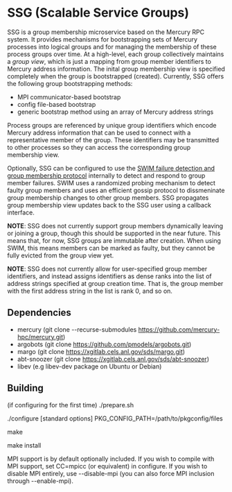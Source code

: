 # SSG (Scalable Service Groups)

SSG is a group membership microservice based on the Mercury RPC system.
It provides mechanisms for bootstrapping sets of Mercury processes into
logical groups and for managing the membership of these process groups
over time. At a high-level, each group collectively maintains a _group view_,
which is just a mapping from group member identifiers to Mercury address
information. The inital group membership view is specified completely
when the group is bootstrapped (created). Currently, SSG offers the
following group bootstrapping methods:

- MPI communicator-based bootstrap
- config file-based bootstrap
- generic bootstrap method using an array of Mercury address strings

Process groups are referenced by unique group identifiers
which encode Mercury address information that can be used to connect
with a representative member of the group. These identifiers may be
transmitted to other processes so they can access the corresponding
group membership view.

Optionally, SSG can be configured to use the [SWIM failure detection and
group membership protocol](http://www.cs.cornell.edu/~asdas/research/dsn02-SWIM.pdf)
internally to detect and respond to group member failures. SWIM uses a
randomized probing mechanism to detect faulty group members and uses an
efficient gossip protocol to dissmeninate group membership changes to other
group members. SSG propagates group membership view updates back to the SSG
user using a callback interface.

__NOTE__: SSG does not currently support group members dynamically leaving
or joining a group, though this should be supported in the near future.
This means that, for now, SSG groups are immutable after creation.
When using SWIM, this means members can be marked as faulty, but they
cannot be fully evicted from the group view yet.

__NOTE__: SSG does not currently allow for user-specified group member
identifiers, and instead assigns identifiers as dense ranks into the
list of address strings specified at group creation time. That is,
the group member with the first address string in the list is rank 0,
and so on.

## Dependencies

* mercury (git clone --recurse-submodules https://github.com/mercury-hpc/mercury.git)
* argobots (git clone https://github.com/pmodels/argobots.git)
* margo (git clone https://xgitlab.cels.anl.gov/sds/margo.git)
* abt-snoozer (git clone https://xgitlab.cels.anl.gov/sds/abt-snoozer)
* libev (e.g libev-dev package on Ubuntu or Debian)

## Building

(if configuring for the first time)
./prepare.sh

./configure [standard options] PKG\_CONFIG\_PATH=/path/to/pkgconfig/files

make

make install

MPI support is by default optionally included. If you wish to compile with MPI
support, set CC=mpicc (or equivalent) in configure. If you wish to disable MPI
entirely, use --disable-mpi (you can also force MPI inclusion through
--enable-mpi).
